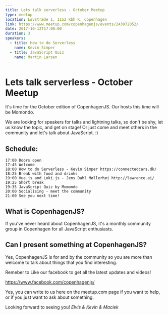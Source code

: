 ```yaml
---
title: Lets talk serverless - October Meetup
type: meetup
location: Løvstræde 1, 1152 Kbh K, Copenhagen
link: https://www.meetup.com/copenhagenjs/events/243072052/
date: 2017-10-12T17:00:00
duration: 3
speakers:
  - title: How to do Serverless
    name: Kevin Simper
  - title: JavaScript Quiz
    name: Martin Larsen
---
```


# Lets talk serverless - October Meetup


It's time for the October edition of CopenhagenJS. Our hosts this time will be Momondo.

We are looking for speakers for talks and lightning talks, so don't be shy, let us know the topic, and get on stage! Or just come and meet others in the community and let's talk about JavaScript. :)

## <b>Schedule:</b>

    17:00 Doors open
    17:45 Welcome
    18:00 How to do Serverless - Kevin Simper https://connectedcars.dk/
    18:25 Break with food and drinks
    19:00 Vue.js and Loki.js - Jens Dahl Møllerhøj http://lawrence.ai/
    19:25 Short break
    19:35 JavaScript Quiz by Momondo
    20:00 Socialising - meet the community
    21:00 See you next time!

## <b>What is CopenhagenJS? </b>

If you've never heard about CopenhagenJS, it's a monthly community group in Copenhagen for all JavaScript enthusiasts.

## <b>Can I present something at CopenhagenJS?  </b>
Yes, CopenhagenJS is for and by the community so you are more than welcome to talk about things that you find interesting.

Remeber to Like our facebook to get all the latest updates and videos!

https://www.facebook.com/copenhagenjs/

Yes, you can write to us here on the meetup.com page if you want to help, or if you just want to ask about something.

Looking forward to seeing you!
<i>Elvis &amp; Kevin &amp; Maciek</i>
